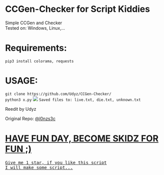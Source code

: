 # CCGen-Checker for Script Kiddies
Simple CCGen and Checker<br>
Tested on: Windows, Linux,...
<h1>Requirements:</h1>
<code>pip3 install colorama, requests</code><br>
<h1>USAGE:</h1>
<code>git clone https://github.com/Udyz/CCGen-Checker/</code><br>
<code>python3 x.py</code>
<img src="https://i.imgur.com/ZL03DxF.png"></img>
<code>Saved files to: live.txt, die.txt, unknown.txt</code>
<p>Reedit by Udyz</p>
<p>Original Repo: <a href="https://github.com/l0nzs3c/CCV-CC-Checker-By-Lenard/"/>@l0nzs3c</p>
<h1>HAVE FUN DAY, BECOME SKIDZ FOR FUN ;)</h1>
<pre>Give me 1 star, if you like this script
I will make some script...</pre>
